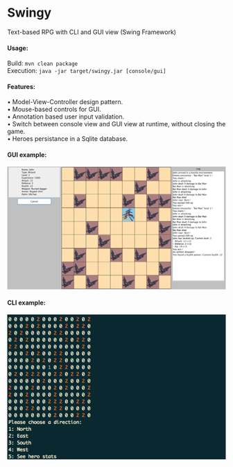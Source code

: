 # Swingy
Text-based RPG with CLI and GUI view (Swing Framework)

<h4>Usage:</h4>

Build: ```mvn clean package```<br>
Execution: ```java -jar target/swingy.jar [console/gui]```

<h4>Features:</h4>
• Model-View-Controller design pattern.<br>
• Mouse-based controls for GUI.<br>
• Annotation based user input validation.<br>
• Switch between console view and GUI view at runtime, without closing the game.<br>
• Heroes persistance in a Sqlite database.

<h4>GUI example:</h4>

<img src="https://github.com/hivian/swingy/blob/master/gui_screen.png">

<h4>CLI example:</h4>

<img src="https://github.com/hivian/swingy/blob/master/cli_screen.png">
